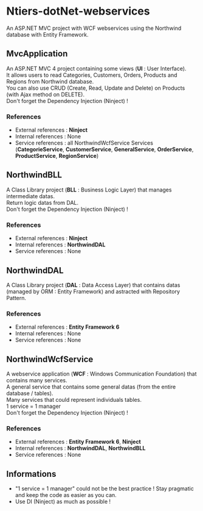 Ntiers-dotNet-webservices
=========================

An ASP.NET MVC project with WCF webservices using the Northwind database with Entity Framework.  

MvcApplication
------------------------

An ASP.NET MVC 4 project containing some views (__UI__ : User Interface).  
It allows users to read Categories, Customers, Orders, Products and Regions from Northwind database.  
You can also use CRUD (Create, Read, Update and Delete) on Products (with Ajax method on DELETE).  
Don't forget the Dependency Injection (Ninject) !  

### References

* External references : __Ninject__  
* Internal references : None  
* Service references : all NorthwindWcfService Services (__CategorieService__, __CustomerService__, __GeneralService__, __OrderService__, __ProductService__, __RegionService__)  

NorthwindBLL
------------------------

A Class Library project (__BLL__ : Business Logic Layer) that manages intermediate datas.  
Return logic datas from DAL.  
Don't forget the Dependency Injection (Ninject) !  

### References

* External references : __Ninject__  
* Internal references : __NorthwindDAL__  
* Service references : None  

NorthwindDAL
------------------------

A Class Library project (__DAL__ : Data Access Layer) that contains datas (managed by ORM : Entity Framework) and astracted with Repository Pattern.  

### References

* External references : __Entity Framework 6__  
* Internal references : None  
* Service references : None  

NorthwindWcfService
------------------------

A webservice application (__WCF__ : Windows Communication Foundation) that contains many services.  
A general service that contains some general datas (from the entire database / tables).  
Many services that could represent individuals tables.  
1 service = 1 manager  
Don't forget the Dependency Injection (Ninject) !  

### References

* External references : __Entity Framework 6__, __Ninject__  
* Internal references : __NorthwindDAL__, __NorthwindBLL__  
* Service references :  None

Informations
------------------------

* "1 service = 1 manager" could not be the best practice ! Stay pragmatic and keep the code as easier as you can.  
* Use DI (Ninject) as much as possible !  